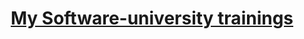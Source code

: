 # <a href="https://softuni.bg/about" rel=" My Software-university trainings"><p align="center"> My Software-university trainings<p>
</a>
